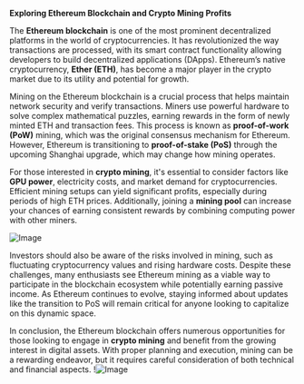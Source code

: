 **Exploring Ethereum Blockchain and Crypto Mining Profits**

The **Ethereum blockchain** is one of the most prominent decentralized platforms in the world of cryptocurrencies. It has revolutionized the way transactions are processed, with its smart contract functionality allowing developers to build decentralized applications (DApps). Ethereum’s native cryptocurrency, **Ether (ETH)**, has become a major player in the crypto market due to its utility and potential for growth.

Mining on the Ethereum blockchain is a crucial process that helps maintain network security and verify transactions. Miners use powerful hardware to solve complex mathematical puzzles, earning rewards in the form of newly minted ETH and transaction fees. This process is known as **proof-of-work (PoW)** mining, which was the original consensus mechanism for Ethereum. However, Ethereum is transitioning to **proof-of-stake (PoS)** through the upcoming Shanghai upgrade, which may change how mining operates.

For those interested in **crypto mining**, it's essential to consider factors like **GPU power**, electricity costs, and market demand for cryptocurrencies. Efficient mining setups can yield significant profits, especially during periods of high ETH prices. Additionally, joining a **mining pool** can increase your chances of earning consistent rewards by combining computing power with other miners.

![Image](https://github.com/user-attachments/assets/590b50a7-4459-4e76-8a31-559aed223621)

Investors should also be aware of the risks involved in mining, such as fluctuating cryptocurrency values and rising hardware costs. Despite these challenges, many enthusiasts see Ethereum mining as a viable way to participate in the blockchain ecosystem while potentially earning passive income. As Ethereum continues to evolve, staying informed about updates like the transition to PoS will remain critical for anyone looking to capitalize on this dynamic space.

In conclusion, the Ethereum blockchain offers numerous opportunities for those looking to engage in **crypto mining** and benefit from the growing interest in digital assets. With proper planning and execution, mining can be a rewarding endeavor, but it requires careful consideration of both technical and financial aspects. !![Image](https://github.com/user-attachments/assets/590b50a7-4459-4e76-8a31-559aed223621)